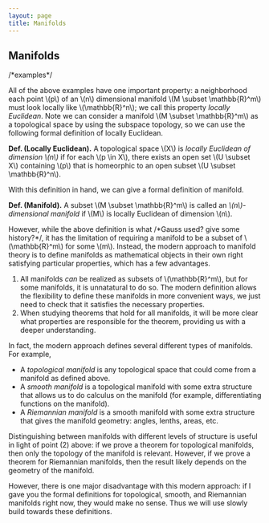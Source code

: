 ```yaml
---
layout: page
title: Manifolds
---
```

<!-- 
pre reqs: 
- basic topology
- subspace topology
-->


<!-- TODO:
This is written for Riemannian manifolds, but this can be greatly shortened if the goal is only topological manifolds. -->

## Manifolds

/\*examples\*/

All of the above examples have one important property: a neighborhood each point \\(p\\) of an \\(n\\) dimensional manifold \\(M \subset \mathbb{R}^m\\) must look locally like \\(\mathbb{R}^n\\); we call this property *locally Euclidean*. Note we can consider a manifold \\(M \subset \mathbb{R}^m\\) as a topological space by using the subspace topology, so we can use the following formal definition of locally Euclidean.

**Def. (Locally Euclidean).** A topological space \\(X\\) is *locally Euclidean of dimension \\(n\\)* if for each \\(p \in X\\), there exists an open set \\(U \subset X\\) containing \\(p\\) that is homeorphic to an open subset \\(U \subset \mathbb{R}^n\\).

With this definition in hand, we can give a formal definition of manifold.

**Def. (Manifold).** A subset \\(M \subset \mathbb{R}^m\\) is called an *\\(n\\)-dimensional manifold* if \\(M\\) is locally Euclidean of dimension \\(n\\).

However, while the above definition is what /\*Gauss used? give some history?\*/, it has the limitation of requiring a manifold to be a subset of \\(\mathbb{R}^m\\) for some \\(m\\). Instead, the modern approach to manifold theory is to define manifolds as mathematical objects in their own right satisfying particular properties, which has a few advantages.

1. All manifolds *can* be realized as subsets of \\(\mathbb{R}^m\\), but for some manifolds, it is unnatatural to do so. The modern definition allows the flexibility to define these manifolds in more convenient ways, we just need to check that it satisfies the necessary properties.
2. When studying theorems that hold for all manifolds, it will be more clear what properties are responsible for the theorem, providing us with a deeper understanding.

In fact, the modern approach defines several different types of manifolds. For example,
* A *topological manifold* is any topological space that could come from a manifold as defined above.
* A *smooth manifold* is a topological manifold with some extra structure that allows us to do calculus on the manifold (for example, differentiating functions on the manifold).
* A *Riemannian manifold* is a smooth manifold with some extra structure that gives the manifold geometry: angles, lenths, areas, etc.

Distinguishing between manifolds with different levels of structure is useful in light of point (2) above: if we prove a theorem for topological manifolds, then only the topology of the manifold is relevant. However, if we prove a theorem for Riemannian manifolds, then the result likely depends on the geometry of the manifold.

However, there is one major disadvantage with this modern approach: if I gave you the formal definitions for topological, smooth, and Riemannian manifolds right now, they would make no sense. Thus we will use slowly build towards these definitions.
